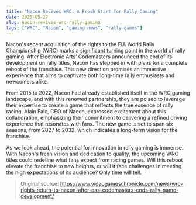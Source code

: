 ```yaml
---
title: "Nacon Revives WRC: A Fresh Start for Rally Gaming"
date: 2025-05-27
slug: nacon-revives-wrc-rally-gaming
tags: ["WRC", "Nacon", "gaming news", "rally games"]
---
```


Nacon's recent acquisition of the rights to the FIA World Rally Championship (WRC) marks a significant turning point in the world of rally gaming. After Electronic Arts’ Codemasters announced the end of its development on rally titles, Nacon has stepped in with plans for a complete reboot of the franchise. This new direction promises an immersive experience that aims to captivate both long-time rally enthusiasts and newcomers alike.

From 2015 to 2022, Nacon had already established itself in the WRC gaming landscape, and with this renewed partnership, they are poised to leverage their expertise to create a game that reflects the true essence of rally racing. Alain Falc, CEO of Nacon, expressed excitement about this collaboration, emphasizing their commitment to delivering a refined driving experience that resonates with fans. The new game is set to span six seasons, from 2027 to 2032, which indicates a long-term vision for the franchise.

As we look ahead, the potential for innovation in rally gaming is immense. With Nacon's fresh vision and dedication to quality, the upcoming WRC titles could redefine what fans expect from racing games. Will this reboot elevate the franchise to new heights, or will it face challenges in meeting the high expectations of its audience? Only time will tell.

> Original source: https://www.videogameschronicle.com/news/wrc-rights-return-to-nacon-after-eas-codemasters-ends-rally-game-development/
